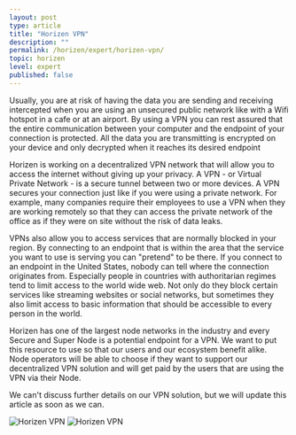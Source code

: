 ```yaml
---
layout: post
type: article
title: "Horizen VPN"
description: ""
permalink: /horizen/expert/horizen-vpn/
topic: horizen
level: expert
published: false
---
```


Usually, you are at risk of having the data you are sending and receiving intercepted when you are using an unsecured public network like with a Wifi hotspot in a cafe or at an airport. By using a VPN you can rest assured that the entire communication between your computer and the endpoint of your connection is protected. All the data you are transmitting is encrypted on your device and only decrypted when it reaches its desired endpoint

Horizen is working on a decentralized VPN network that will allow you to access the internet without giving up your privacy. A VPN - or Virtual Private Network - is a secure tunnel between two or more devices. A VPN secures your connection just like if you were using a private network. For example, many companies require their employees to use a VPN when they are working remotely so that they can access the private network of the office as if they were on site without the risk of data leaks.

VPNs also allow you to access services that are normally blocked in your region. By connecting to an endpoint that is within the area that the service you want to use is serving you can "pretend" to be there. If you connect to an endpoint in the United States, nobody can tell where the connection originates from. Especially people in countries with authoritarian regimes tend to limit access to the world wide web. Not only do they block certain services like streaming websites or social networks, but sometimes they also limit access to basic information that should be accessible to every person in the world.

Horizen has one of the largest node networks in the industry and every Secure and Super Node is a potential endpoint for a VPN. We want to put this resource to use so that our users and our ecosystem benefit alike. Node operators will be able to choose if they want to support our decentralized VPN solution and will get paid by the users that are using the VPN via their Node.

We can't discuss further details on our VPN solution, but we will update this article as soon as we can.

![Horizen VPN]({{site.baseurl}}/assets/post_files/horizen/expert/horizen-vpn/VPN_D.jpg)
![Horizen VPN]({{site.baseurl}}/assets/post_files/horizen/expert/horizen-vpn/VPN_M.jpg)
